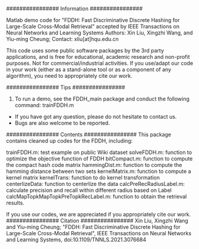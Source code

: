 
################ Information ################

Matlab demo code for "FDDH: Fast Discriminative  Discrete  Hashing for Large-Scale Cross-Modal Retrieval"  accepted by IEEE Transactions on Neural Networks and Learning Systems
Authors: Xin Liu, Xingzhi Wang, and Yiu-ming Cheung;
Contact: xliu[at]hqu.edu.cn


This code uses some public software packages by the 3rd party applications, and is free for educational, academic research and non-profit purposes. Not for commercial/industrial activities. If you use/adapt our code in your work (either as a stand-alone tool or as a component of any algorithm), you need to appropriately cite our work.



################ Tips ################
1. To run a demo, see the FDDH_main package and conduct the following command:
        trainFDDH.m

* If you have got any question, please do not hesitate to contact us.
* Bugs are also welcome to be reported.

################ Contents ################
This package contains cleaned up codes for the FDDH, including:

trainFDDH.m: test example on public Wiki dataset
solveFDDH.m: function to optimize the objective function of FDDH
bitCompact.m: function to compute the compact hash code matrix
hammingDist.m: function to compute the hamming distance between two sets
kernelMatrix.m: function to compute a kernel matrix
kernelTrans: function to do kernel transformation
centerlizeData: function to centerlize the data
calcPreRecRadiusLabel.m: calculate precision and recall within different radius based on Label
calcMapTopkMapTopkPreTopkRecLabel.m: function to obtain the retrieval results.


If you use our codes, we are appreciated if you appropriately cite our work.
################ Citation ################
Xin Liu, Xingzhi Wang and Yiu-ming Cheung; "FDDH: Fast Discriminative Discrete Hashing for Large-Scale Cross-Modal Retrieval", IEEE Transactions on Neural Networks and Learning Systems, doi:10.1109/TNNLS.2021.3076684

